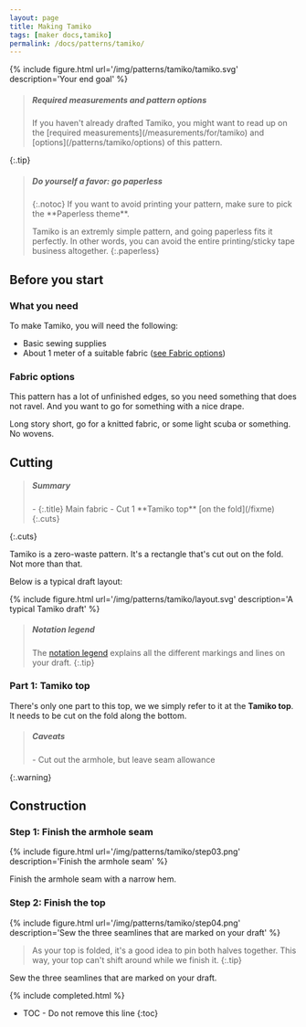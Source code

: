 ```yaml
---
layout: page
title: Making Tamiko
tags: [maker docs,tamiko]
permalink: /docs/patterns/tamiko/
---
```

{% include figure.html
    url='/img/patterns/tamiko/tamiko.svg'
    description='Your end goal'
%}

> <h5>Required measurements and pattern options</h5>
> If you haven't already drafted Tamiko, you might want to read up on the [required measurements](/measurements/for/tamiko) and [options](/patterns/tamiko/options) of this pattern.
{:.tip}

> <h5>Do yourself a favor: go paperless</h5>
> {:.notoc}
> If you want to avoid printing your pattern, make sure to pick the **Paperless theme**. 
> 
> Tamiko is an extremly simple pattern, and going paperless fits it perfectly.
> In other words, you can avoid the entire printing/sticky tape business altogether.
{:.paperless}

## Before you start

### What you need

To make Tamiko, you will need the following:

- Basic sewing supplies
- About 1 meter of a suitable fabric ([see Fabric options](#fabric-options))

### Fabric options

This pattern has a lot of unfinished edges, so you need something that does not ravel. And you want to go for something with a nice drape.

Long story short, go for a knitted fabric, or some light scuba or something. No wovens.

## Cutting

> <h5>Summary</h5>
> - {:.title} Main fabric
>   - Cut 1 **Tamiko top** [on the fold](/fixme)
> {:.cuts}
{:.cuts}

Tamiko is a zero-waste pattern. It's a rectangle that's cut out on the fold. Not more than that.

Below is a typical draft layout:

{% include figure.html
    url='/img/patterns/tamiko/layout.svg'
    description='A typical Tamiko draft'
%}

> <h5>Notation legend</h5>
>
> The [notation legend](/docs/patterns/notation-legend) explains all the different markings and lines on your draft.
{:.tip}

### Part 1: Tamiko top

There's only one part to this top, we we simply refer to it at the **Tamiko top**.
It needs to be cut on the fold along the bottom.

> <h5>Caveats</h5>
> - Cut out the armhole, but leave seam allowance
{:.warning}

## Construction

### Step 1: Finish the armhole seam

{% include figure.html
    url='/img/patterns/tamiko/step03.png'
    description='Finish the armhole seam'
%}

Finish the armhole seam with a narrow hem.

### Step 2: Finish the top
{% include figure.html
    url='/img/patterns/tamiko/step04.png'
    description='Sew the three seamlines that are marked on your draft'
%}

> As your top is folded, it's a good idea to pin both halves together.
> This way, your top can't shift around while we finish it.
{:.tip}

Sew the three seamlines that are marked on your draft.


{% include completed.html %}


* TOC - Do not remove this line
{:toc}

